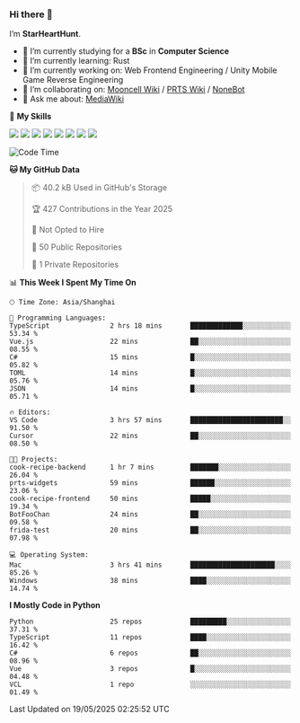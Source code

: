 ### Hi there 👋

I’m **StarHeartHunt**.

- 🏫 I’m currently studying for a **BSc** in **Computer Science**
- 🌱 I’m currently learning: Rust
- 🔭 I’m currently working on: Web Frontend Engineering / Unity Mobile Game Reverse Engineering
- 👯 I’m collaborating on: [Mooncell Wiki](https://fgo.wiki/) / [PRTS Wiki](http://prts.wiki/) / [NoneBot](https://github.com/nonebot)
- 💬 Ask me about: [MediaWiki](https://www.mediawiki.org)

🌟 **My Skills**

![](https://img.shields.io/badge/-Python-3e74a2?style=flat-square&logo=Python&logoColor=fff)
![](https://img.shields.io/badge/-Node.js-339933?style=flat-square&logo=node.js&logoColor=fff)
![](https://img.shields.io/badge/-Vue-4fc08d?style=flat-square&logo=vue.js&logoColor=fff)
![](https://img.shields.io/badge/-React-2d98ce?style=flat-square&logo=React&logoColor=fff)
![](https://img.shields.io/badge/-TypeScript-3178C6?style=flat-square&logo=TypeScript&logoColor=fff)
![](https://img.shields.io/badge/-Docker-2496ED?style=flat-square&logo=Docker&logoColor=fff)
![](https://img.shields.io/badge/-Linux-000000?style=flat-square&logo=Linux&logoColor=fff)
![](https://img.shields.io/badge/-Dotnet-512bd4?style=flat-square&logo=.net&logoColor=fff)

<!--START_SECTION:waka-->
![Code Time](http://img.shields.io/badge/Code%20Time-1%2C598%20hrs%2042%20mins-blue)

**🐱 My GitHub Data** 

> 📦 40.2 kB Used in GitHub's Storage 
 > 
> 🏆 427 Contributions in the Year 2025
 > 
> 🚫 Not Opted to Hire
 > 
> 📜 50 Public Repositories 
 > 
> 🔑 1 Private Repositories 
 > 
📊 **This Week I Spent My Time On** 

```text
🕑︎ Time Zone: Asia/Shanghai

💬 Programming Languages: 
TypeScript               2 hrs 18 mins       █████████████░░░░░░░░░░░░   53.34 % 
Vue.js                   22 mins             ██░░░░░░░░░░░░░░░░░░░░░░░   08.55 % 
C#                       15 mins             █░░░░░░░░░░░░░░░░░░░░░░░░   05.82 % 
TOML                     14 mins             █░░░░░░░░░░░░░░░░░░░░░░░░   05.76 % 
JSON                     14 mins             █░░░░░░░░░░░░░░░░░░░░░░░░   05.71 % 

🔥 Editors: 
VS Code                  3 hrs 57 mins       ███████████████████████░░   91.50 % 
Cursor                   22 mins             ██░░░░░░░░░░░░░░░░░░░░░░░   08.50 % 

🐱‍💻 Projects: 
cook-recipe-backend      1 hr 7 mins         ███████░░░░░░░░░░░░░░░░░░   26.04 % 
prts-widgets             59 mins             ██████░░░░░░░░░░░░░░░░░░░   23.06 % 
cook-recipe-frontend     50 mins             █████░░░░░░░░░░░░░░░░░░░░   19.34 % 
BotFooChan               24 mins             ██░░░░░░░░░░░░░░░░░░░░░░░   09.58 % 
frida-test               20 mins             ██░░░░░░░░░░░░░░░░░░░░░░░   07.98 % 

💻 Operating System: 
Mac                      3 hrs 41 mins       █████████████████████░░░░   85.26 % 
Windows                  38 mins             ████░░░░░░░░░░░░░░░░░░░░░   14.74 % 
```

**I Mostly Code in Python** 

```text
Python                   25 repos            █████████░░░░░░░░░░░░░░░░   37.31 % 
TypeScript               11 repos            ████░░░░░░░░░░░░░░░░░░░░░   16.42 % 
C#                       6 repos             ██░░░░░░░░░░░░░░░░░░░░░░░   08.96 % 
Vue                      3 repos             █░░░░░░░░░░░░░░░░░░░░░░░░   04.48 % 
VCL                      1 repo              ░░░░░░░░░░░░░░░░░░░░░░░░░   01.49 % 
```




 Last Updated on 19/05/2025 02:25:52 UTC
<!--END_SECTION:waka-->

